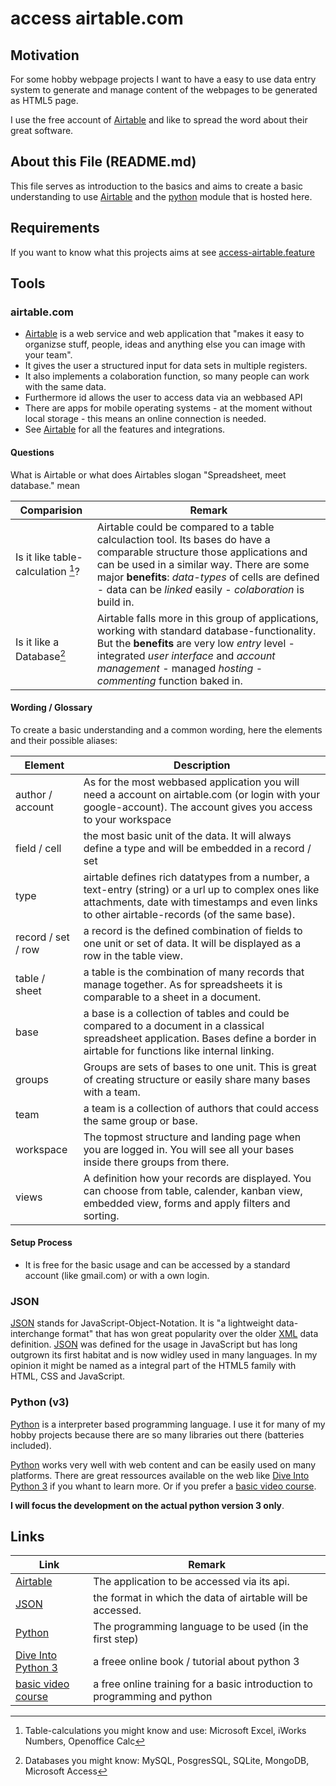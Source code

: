 
# access airtable.com
## Motivation
For some hobby webpage projects I want to have a easy to use data entry system to generate and manage content of the webpages to be generated as HTML5 page.

I use the free account of [Airtable] and like to spread the word about their great software.

## About this File (README.md)
This file serves as introduction to the basics and aims to create a basic understanding to use [Airtable] and the [python] module that is hosted here.


## Requirements
If you want to know what this projects aims at see [access-airtable.feature](access-airtable.feature)

## Tools
### airtable.com
- [Airtable] is a web service and web application that "makes it easy to organizse stuff, people, ideas and anything else you can image with your team".
- It gives the user a structured input for data sets in multiple registers.
- It also implements a colaboration function, so many people can work with the same data.
- Furthermore id allows the user to access data via an webbased API
- There are apps for mobile operating systems - at the moment without local storage - this means an online connection is needed.
- See [Airtable] for all the features and integrations.

#### Questions
What is Airtable or what does Airtables slogan "Spreadsheet, meet database." mean

|         Comparision         |        Remark        |
| --------------------------- | --------------------- |
| Is it like table-calculation [^apps1]? | Airtable could be compared to a table calculaction tool. Its bases do have a comparable structure those applications and can be used in a similar way. There are some major **benefits**:  *data-types* of cells are defined - data can be *linked* easily - *colaboration* is build in. |
| Is it like a Database[^apps2]       | Airtable falls more in this group of applications, working with standard database-functionality. But the **benefits** are very low *entry* level - integrated *user interface* and *account management* - managed *hosting* - *commenting* function baked in. |

#### Wording / Glossary
To create a basic understanding and a common wording, here the elements and their possible aliases:

|      Element       |                                                                           Description                                                                            |
| ------------------ | ---------------------------------------------------------------------------------------------------------------------------------------------------------------- |
| author / account   | As for the most webbased application you will need a account on airtable.com (or login with your google-account). The account gives you access to your workspace |
| field / cell       | the most basic unit of the data. It will always define a type and will be embedded in a record / set                                                             |
| type               | airtable defines rich datatypes from a number, a text-entry (string) or a url up to complex ones like attachments, date with timestamps and even links to other airtable-records (of the same base).                                                                                                                                                                  |
| record / set / row | a record is the defined combination of fields to one unit or set of data. It will be displayed as a row in the table view.                                                                                                                                                                 |
| table / sheet      | a table is the combination of many records that manage together. As for spreadsheets it is comparable to a sheet in a document.                                                                                                                                                                  |
| base               | a base is a collection of tables and could be compared to a document in a classical spreadsheet application. Bases define a border in airtable for functions like internal linking.                                                                                                                                                                 |
| groups             | Groups are sets of bases to one unit. This is great of creating structure or easily share many bases with a team.                                                                                                                                                                 |
| team              | a team is a collection of authors that could access the same group or base.                                                                                   |
| workspace          | The topmost structure and landing page when you are logged in. You will see all your bases inside there groups from there.                                                                                                  |
| views              | A definition how your records are displayed. You can choose from table, calender, kanban view, embedded view, forms and apply filters and sorting.                                                                                                              |

#### Setup Process

- It is free for the basic usage and can be accessed by a standard account (like gmail.com) or with a own login.
### JSON
[JSON] stands for JavaScript-Object-Notation. It is "a lightweight data-interchange format" that has won great popularity over the older [XML] data definition. [JSON] was defined for the usage in JavaScript but has long outgrown its first habitat and is now widley used in many languages. In my opinion it might be named as a integral part of the HTML5 family with HTML, CSS and JavaScript.

### Python (v3)
[Python] is a interpreter based programming language. I use it for many of my hobby projects because there are so many libraries out there (batteries included).

[Python] works very well with web content and can be easily used on many platforms. There are great ressources available on the web like [Dive Into Python 3] if you whant to learn more. Or if you prefer a [basic video course].

**I will focus the development on the actual python version 3 only**.


## Links

|         Link         |                                  Remark                                   |
| -------------------- | ------------------------------------------------------------------------- |
| [Airtable]           | The application to be accessed via its api.                               |
| [JSON]               | the format in which the data of airtable will be accessed.                                                                          |
| [Python]             | The programming language to be used (in the first step)                   |
| [Dive Into Python 3] | a freee online book / tutorial about python 3                             |
| [basic video course] | a free online training for a basic introduction to programming and python |

[Airtable]: https://www.airtable.com
[JSON]: https://www.json.org
[XML]: https://www.wikipedia.org/wiki/xml
[Python]: https://www.python.org
[Dive Into Python 3]: https://www.diveintopython3.net
[basic video course]: https://www.coursera.org/learn/python
[^apps2]: Databases you might know: MySQL, PosgresSQL, SQLite, MongoDB, Microsoft Access
[^apps1]: Table-calculations you might know and use: Microsoft Excel, iWorks Numbers, Openoffice Calc
